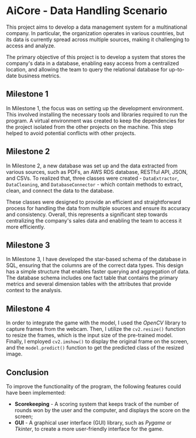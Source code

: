 # AiCore - Data Handling Scenario

This project aims to develop a data management system for a multinational company. In particular, the organization operates in various countries, but its data is currently spread across multiple sources, making it challenging to access and analyze.

The primary objective of this project is to develop a system that stores the company's data in a database, enabling easy access from a centralized location, and allowing the team to query the relational database for up-to-date business metrics.

## Milestone 1
In Milestone 1, the focus was on setting up the development environment. This involved installing the necessary tools and libraries required to run the program. A virtual environment was created to keep the dependencies for the project isolated from the other projects on the machine. This step helped to avoid potential conflicts with other projects.

## Milestone 2
In Milestone 2, a new database was set up and the data extracted from various sources, such as PDFs, an AWS RDS database, RESTful API, JSON, and CSVs. To realized that, three classes were created - `DataExtractor`, `DataCleaning`, and `DatabaseConnector` - which contain methods to extract, clean, and connect the data to the database.

These classes were designed to provide an efficient and straightforward process for handling the data from multiple sources and ensure its accuracy and consistency. Overall, this represents a significant step towards centralizing the company's sales data and enabling the team to access it more efficiently.

## Milestone 3
In Milestone 3, I have developed the star-based schema of the database in SQL, ensuring that the columns are of the correct data types. This design has a simple structure that enables faster querying and aggregation of data. The database schema includes one fact table that contains the primary metrics and several dimension tables with the attributes that provide context to the analysis.

## Milestone 4
In order to integrate the game with the model, I used the _OpenCV_ library to capture frames from the webcam. Then, I utilize the `cv2.resize()` function to resize the frames, which is the input size of the pre-trained model.  Finally, I employed `cv2.imshow()` to display the original frame on the screen, and the `model.predict()` function to get the predicted class of the resized image.

## Conclusion
To improve the functionality of the program, the following features could have been implemented:
- **Scorekeeping** - A scoring system that keeps track of the number of rounds won by the user and the computer, and displays the score on the screen;
- **GUI** - A graphical user interface (GUI) library, such as _Pygame_ or _Tkinter_, to create a more user-friendly interface for the game.
